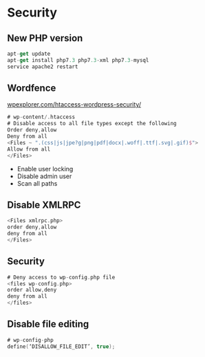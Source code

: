 # Security

## New PHP version

```swift
apt-get update
apt-get install php7.3 php7.3-xml php7.3-mysql
service apache2 restart
```

## Wordfence

[wpexplorer.com/htaccess-wordpress-security/](http://wpexplorer.com/htaccess-wordpress-security/)

```swift
# wp-content/.htaccess
# Disable access to all file types except the following
Order deny,allow
Deny from all
<Files ~ ".(css|js|jpe?g|png|pdf|docx|.woff|.ttf|.svg|.gif)$">
Allow from all
</Files>
```

- Enable user locking
- Disable admin user
- Scan all paths

## Disable XMLRPC

```swift
<Files xmlrpc.php>
order deny,allow
deny from all
</Files>
```

## Security

```swift
# Deny access to wp-config.php file
<files wp-config.php>
order allow,deny
deny from all
</files>
```

## Disable file editing

```swift
# wp-config-php
define(‘DISALLOW_FILE_EDIT’, true);
```



